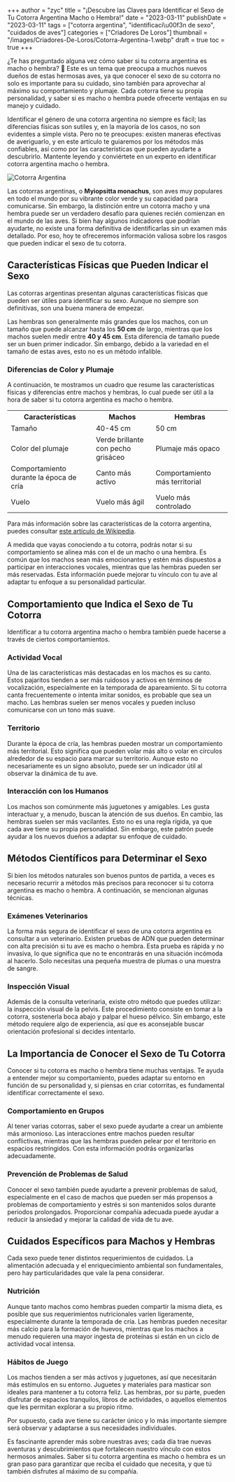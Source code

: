 +++
author = "zyc"
title = "¡Descubre las Claves para Identificar el Sexo de Tu Cotorra Argentina Macho o Hembra!"
date = "2023-03-11"
publishDate = "2023-03-11"
tags = ["cotorra argentina", "identificaci\u00f3n de sexo", "cuidados de aves"]
categories = ["Criadores De Loros"]
thumbnail = "/images/Criadores-De-Loros/Cotorra-Argentina-1.webp"
draft = true
toc = true
+++


¿Te has preguntado alguna vez cómo saber si tu cotorra argentina es macho o hembra? 🦜 Este es un tema que preocupa a muchos nuevos dueños de estas hermosas aves, ya que conocer el sexo de su cotorra no solo es importante para su cuidado, sino también para aprovechar al máximo su comportamiento y plumaje. Cada cotorra tiene su propia personalidad, y saber si es macho o hembra puede ofrecerte ventajas en su manejo y cuidado.

Identificar el género de una cotorra argentina no siempre es fácil; las diferencias físicas son sutiles y, en la mayoría de los casos, no son evidentes a simple vista. Pero no te preocupes: existen maneras efectivas de averiguarlo, y en este artículo te guiaremos por los métodos más confiables, así como por las características que pueden ayudarte a descubrirlo. Mantente leyendo y conviértete en un experto en identificar cotorra argentina macho o hembra.

![Cotorra Argentina](/images/Criadores-De-Loros/Cotorra-Argentina-1.webp)

Las cotorras argentinas, o **Myiopsitta monachus**, son aves muy populares en todo el mundo por su vibrante color verde y su capacidad para comunicarse. Sin embargo, la distinción entre un cotorra macho y una hembra puede ser un verdadero desafío para quienes recién comienzan en el mundo de las aves. Si bien hay algunos indicadores que podrían ayudarte, no existe una forma definitiva de identificarlas sin un examen más detallado. Por eso, hoy te ofreceremos información valiosa sobre los rasgos que pueden indicar el sexo de tu cotorra.

## Características Físicas que Pueden Indicar el Sexo

Las cotorras argentinas presentan algunas características físicas que pueden ser útiles para identificar su sexo. Aunque no siempre son definitivas, son una buena manera de empezar.

Las hembras son generalmente más grandes que los machos, con un tamaño que puede alcanzar hasta los **50 cm** de largo, mientras que los machos suelen medir entre **40 y 45 cm**. Esta diferencia de tamaño puede ser un buen primer indicador. Sin embargo, debido a la variedad en el tamaño de estas aves, esto no es un método infalible.

### Diferencias de Color y Plumaje

A continuación, te mostramos un cuadro que resume las características físicas y diferencias entre machos y hembras, lo cual puede ser útil a la hora de saber si tu cotorra argentina es macho o hembra.

<table>
  <tr>
    <th>Características</th>
    <th>Machos</th>
    <th>Hembras</th>
  </tr>
  <tr>
    <td>Tamaño</td>
    <td>40-45 cm</td>
    <td>50 cm</td>
  </tr>
  <tr>
    <td>Color del plumaje</td>
    <td>Verde brillante con pecho grisáceo</td>
    <td>Plumaje más opaco</td>
  </tr>
  <tr>
    <td>Comportamiento durante la época de cría</td>
    <td>Canto más activo</td>
    <td>Comportamiento más territorial</td>
  </tr>
  <tr>
    <td>Vuelo</td>
    <td>Vuelo más ágil</td>
    <td>Vuelo más controlado</td>
  </tr>
</table>

Para más información sobre las características de la cotorra argentina, puedes consultar [este artículo de Wikipedia](https://es.m.wikipedia.org/wiki/Myiopsitta_monachus).

A medida que vayas conociendo a tu cotorra, podrás notar si su comportamiento se alinea más con el de un macho o una hembra. Es común que los machos sean más emocionantes y estén más dispuestos a participar en interacciones vocales, mientras que las hembras pueden ser más reservadas. Esta información puede mejorar tu vínculo con tu ave al adaptar tu enfoque a su personalidad particular.

## Comportamiento que Indica el Sexo de Tu Cotorra

Identificar a tu cotorra argentina macho o hembra también puede hacerse a través de ciertos comportamientos. 

### Actividad Vocal

Una de las características más destacadas en los machos es su canto. Estos pajaritos tienden a ser más ruidosos y activos en términos de vocalización, especialmente en la temporada de apareamiento. Si tu cotorra canta frecuentemente o intenta imitar sonidos, es probable que sea un macho. Las hembras suelen ser menos vocales y pueden incluso comunicarse con un tono más suave.

### Territorio

Durante la época de cría, las hembras pueden mostrar un comportamiento más territorial. Esto significa que pueden volar más alto o volar en círculos alrededor de su espacio para marcar su territorio. Aunque esto no necesariamente es un signo absoluto, puede ser un indicador útil al observar la dinámica de tu ave.

### Interacción con los Humanos

Los machos son comúnmente más juguetones y amigables. Les gusta interactuar y, a menudo, buscan la atención de sus dueños. En cambio, las hembras suelen ser más vacilantes. Esto no es una regla rígida, ya que cada ave tiene su propia personalidad. Sin embargo, este patrón puede ayudar a los nuevos dueños a adaptar su enfoque de cuidado.

## Métodos Científicos para Determinar el Sexo

Si bien los métodos naturales son buenos puntos de partida, a veces es necesario recurrir a métodos más precisos para reconocer si tu cotorra argentina es macho o hembra. A continuación, se mencionan algunas técnicas.

### Exámenes Veterinarios

La forma más segura de identificar el sexo de una cotorra argentina es consultar a un veterinario. Existen pruebas de ADN que pueden determinar con alta precisión si tu ave es macho o hembra. Esta prueba es rápida y no invasiva, lo que significa que no te encontrarás en una situación incómoda al hacerlo. Solo necesitas una pequeña muestra de plumas o una muestra de sangre.

### Inspección Visual

Además de la consulta veterinaria, existe otro método que puedes utilizar: la inspección visual de la pelvis. Este procedimiento consiste en tomar a la cotorra, sostenerla boca abajo y palpar el hueso pélvico. Sin embargo, este método requiere algo de experiencia, así que es aconsejable buscar orientación profesional si decides intentarlo.

## La Importancia de Conocer el Sexo de Tu Cotorra

Conocer si tu cotorra es macho o hembra tiene muchas ventajas. Te ayuda a entender mejor su comportamiento, puedes adaptar su entorno en función de su personalidad y, si piensas en criar cotorritas, es fundamental identificar correctamente el sexo.

### Comportamiento en Grupos

Al tener varias cotorras, saber el sexo puede ayudarte a crear un ambiente más armonioso. Las interacciones entre machos pueden resultar conflictivas, mientras que las hembras pueden pelear por el territorio en espacios restringidos. Con esta información podrás organizarlas adecuadamente.

### Prevención de Problemas de Salud

Conocer el sexo también puede ayudarte a prevenir problemas de salud, especialmente en el caso de machos que pueden ser más propensos a problemas de comportamiento y estrés si son mantenidos solos durante periodos prolongados. Proporcionar compañía adecuada puede ayudar a reducir la ansiedad y mejorar la calidad de vida de tu ave. 

## Cuidados Específicos para Machos y Hembras

Cada sexo puede tener distintos requerimientos de cuidados. La alimentación adecuada y el enriquecimiento ambiental son fundamentales, pero hay particularidades que vale la pena considerar.

### Nutrición

Aunque tanto machos como hembras pueden compartir la misma dieta, es posible que sus requerimientos nutricionales varíen ligeramente, especialmente durante la temporada de cría. Las hembras pueden necesitar más calcio para la formación de huevos, mientras que los machos a menudo requieren una mayor ingesta de proteínas si están en un ciclo de actividad vocal intensa.

### Hábitos de Juego

Los machos tienden a ser más activos y juguetones, así que necesitarán más estímulos en su entorno. Juguetes y materiales para masticar son ideales para mantener a tu cotorra feliz. Las hembras, por su parte, pueden disfrutar de espacios tranquilos, libros de actividades, o aquellos elementos que les permitan explorar a su propio ritmo.

Por supuesto, cada ave tiene su carácter único y lo más importante siempre será observar y adaptarse a sus necesidades individuales. 

Es fascinante aprender más sobre nuestras aves; cada día trae nuevas aventuras y descubrimientos que fortalecen nuestro vínculo con estos hermosos animales. Saber si tu cotorra argentina es macho o hembra es un gran paso para garantizar que reciba el cuidado que necesita, y que tú también disfrutes al máximo de su compañía.
